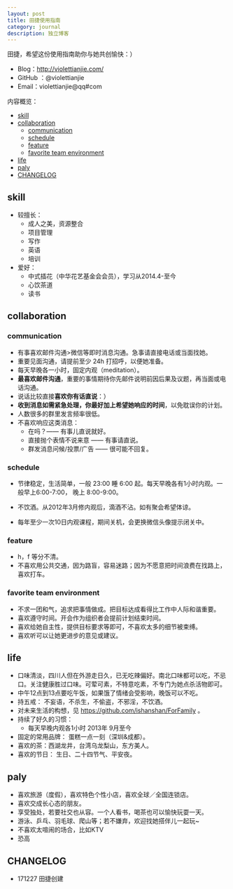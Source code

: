 ```yaml
---
layout: post
title: 田捷使用指南
category: journal
description: 独立博客
---
```




田捷，希望这份使用指南助你与她共创愉快：）

- Blog：http://violettianjie.com/
- GitHub ：@violettianjie
- Email：violettianjie@qq#com

内容概览：

<!-- START doctoc generated TOC please keep comment here to allow auto update -->
<!-- DON'T EDIT THIS SECTION, INSTEAD RE-RUN doctoc TO UPDATE -->

  - [skill](#skill)
  - [collaboration](#collaboration)
    - [communication](#communication)
    - [schedule](#schedule)
    - [feature](#feature)
    - [favorite team environment](#favorite-team-environment)
  - [life](#life)
  - [paly](#paly)
  - [CHANGELOG](#changelog)

<!-- END doctoc generated TOC please keep comment here to allow auto update -->

## skill

- 较擅长：
	- 成人之美，资源整合
	- 项目管理
	- 写作
	- 英语
	- 培训
- 爱好：
  - 中式插花（中华花艺基金会会员），学习从2014.4-至今
  - 心饮茶道
  - 读书
 

## collaboration


### communication



- 有事喜欢邮件沟通>微信等即时消息沟通。急事请直接电话或当面找她。
- 重要见面沟通，请提前至少 24h 打招呼，以便她准备。
- 每天早晚各一小时，固定内观（meditation）。
- **最喜欢邮件沟通**，重要的事情期待你先邮件说明前因后果及议题，再当面或电话沟通。
- 说话比较直接**喜欢你有话直说**：）
- **收到消息如需紧急处理，你最好加上希望她响应的时间**，以免耽误你的计划。
- 人数很多的群里发言频率很低。
- 不喜欢响应这类消息：
	- 在吗？—— 有事儿直说就好。
	- 直接抛个表情不说来意 —— 有事请直说。
	- 群发消息问候/投票/广告 —— 很可能不回复。



### schedule

- 节律稳定，生活简单，一般 23:00 睡 6:00 起。每天早晚各有1小时内观。一般早上6:00-7:00， 晚上 8:00-9:00。

- 不饮酒。从2012年3月修内观后，滴酒不沾。如有聚会希望体谅。
- 每年至少一次10日内观课程，期间关机，会更换微信头像提示闭关中。




### feature

 
-  h，f 等分不清。
-  不喜欢用公共交通，因为路盲，容易迷路；因为不愿意把时间浪费在找路上，喜欢打车。





### favorite team environment

- 不求一团和气，追求把事情做成。把目标达成看得比工作中人际和谐重要。
- 喜欢遵守时间。开会作为组织者会提前计划结束时间。
- 喜欢给她自主性，提供目标要求等即可，不喜欢太多的细节被束缚。
- 喜欢听可以让她更进步的意见或建议。

## life


- 口味清淡，四川人但在外游走日久，已无吃辣偏好。南北口味都可以吃，不忌口。关注健康胜过口味。可荤可素，不特意吃素，不专门为她点杀活物即可。
- 中午12点到13点要吃午饭，如果饿了情绪会受影响，晚饭可以不吃。
- 持五戒： 不妄语，不杀生，不偷盗，不邪淫，不饮酒。
- 对未来生活的构想，见 https://github.com/ishanshan/ForFamily 。
- 持续了好久的习惯：
	- 每天早晚内观各1小时 2013年 9月至今
- 固定的常用品牌： 蛋糕一点一刻（深圳&成都）。
- 喜欢的茶：西湖龙井，台湾乌龙梨山，东方美人。
- 喜欢的节日： 生日、二十四节气、平安夜。

	

## paly


- 喜欢旅游（度假），喜欢特色个性小店，喜欢全球／全国连锁店。
- 喜欢交成长心态的朋友。
- 享受独处，若要社交也从容。一个人看书，喝茶也可以愉快玩耍一天。
- 游泳、乒乓、羽毛球、爬山等；若不嫌弃，欢迎找她搭伴儿一起玩~
- 不喜欢太喧闹的场合，比如KTV
- 恐高 



## CHANGELOG 


- 171227 田捷创建




